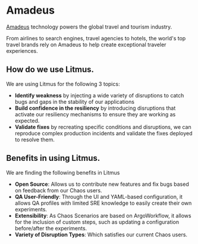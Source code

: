 # Amadeus 
[Amadeus](https://amadeus.com/) technology powers the global travel and tourism industry.

From airlines to search engines, travel agencies to hotels, the world's top travel brands rely on Amadeus to help create exceptional traveler experiences.

## How do we use Litmus.  
We are using Litmus for the following 3 topics:
- **Identify weakness** by injecting a wide variety of disruptions to catch bugs and gaps in the stability of our applications
- **Build confidence in the resiliency** by introducing disruptions that activate our resiliency mechanisms to ensure they are working as expected.
- **Validate fixes** by recreating specific conditions and disruptions, we can reproduce complex production incidents and validate the fixes deployed to resolve them.

## Benefits in using Litmus.   

We are finding the following benefits in Litmus
- **Open Source**: Allows us to contribute new features and fix bugs based on feedback from our Chaos users.
- **QA User-Friendly**: Through the UI and YAML-based configuration, it allows QA profiles with limited SRE knowledge to easily create their own experiments.
- **Extensibility**: As Chaos Scenarios are based on ArgoWorkflow, it allows for the inclusion of custom steps, such as updating a configuration before/after the experiments.
- **Variety of Disruption Types**: Which satisfies our current Chaos users.